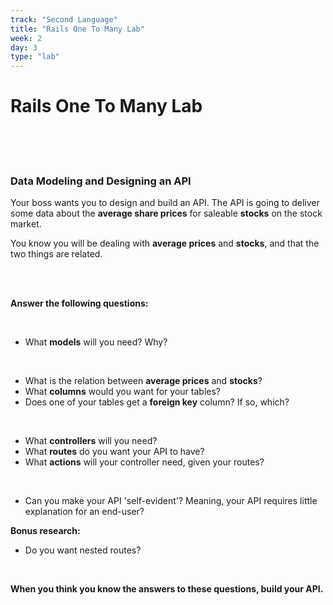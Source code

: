 ```yaml
---
track: "Second Language"
title: "Rails One To Many Lab"
week: 2
day: 3
type: "lab"
---
```


# Rails One To Many Lab

<br>
<br>
<br>


### Data Modeling and Designing an API

Your boss wants you to design and build an API. The API is going to deliver some data about the **average share prices** for saleable **stocks** on the stock market.

You know you will be dealing with **average prices** and **stocks**, and that the two things are related.

<br>
<br>

**Answer the following questions:**

<br>

* What **models** will you need? Why?

<br>

* What is the relation between **average prices** and **stocks**?
* What **columns** would you want for your tables?
* Does one of your tables get a **foreign key** column? If so, which?

<br>

* What **controllers** will you need?
* What **routes** do you want your API to have?
* What **actions** will your controller need, given your routes?

<br>

* Can you make your API 'self-evident'? Meaning, your API requires little explanation for an end-user?

**Bonus research:**

* Do you want nested routes?
<br>

**When you think you know the answers to these questions, build your API.**